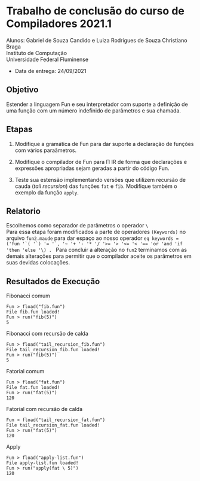 # Trabalho de conclusão do curso de Compiladores 2021.1

Alunos: Gabriel de Souza Candido e Luiza Rodrigues de Souza
Christiano Braga  
Instituto de Computação  
Universidade Federal Fluminense

- Data de entrega: 24/09/2021

## Objetivo

Estender a linguagem Fun e seu interpretador com suporte a definição
de uma função com um número indefinido de parâmetros e sua chamada.

## Etapas

1. Modifique a gramática de Fun para dar suporte a declaração de
   funções com vários paraâmetros.  

   
2. Modifique o compilador de Fun para Π IR de forma que declarações e
   expressões apropriadas sejam geradas a partir do código Fun.
   
   
3. Teste sua estensão implementando versões que utilizem recursão de
   cauda (_tail recursion_) das funções ```fat``` e ```fib```. Modifique também o
   exemplo da função ```apply```.
   
## Relatorio    
   Escolhemos como separador de parâmetros o operador ```\```   
   Para essa etapa foram modificados a parte de operadores ```(Keywords)``` no arquivo ```fun2.maude```  para dar espaço ao nosso operador
   ```eq keywords = ('fun '`( '`) '= '`, '~ '+ '- '* '/ '>= '> '<= '< '== 'or 'and 'if 'then 'else '\) . ```
   Para concluir a alteração no ```fun2``` terminamos com as demais alterações para permitir que o compilador aceite os parâmetros em suas devidas colocações.
   
## Resultados de Execução

Fibonacci comum
 ```
Fun > fload("fib.fun")
File fib.fun loaded!
Fun > run("fib(5)")
5

 ```   
 
 
Fibonacci com recursão de calda
 ```
Fun > fload("tail_recursion_fib.fun")
File tail_recursion_fib.fun loaded!
Fun > run("fib(5)")
5

 ```   
Fatorial comum
 ```
Fun > fload("fat.fun")
File fat.fun loaded!
Fun > run("fat(5)")
120

 ```   
Fatorial com recursão de calda
 ```
Fun > fload("tail_recursion_fat.fun")
File tail_recursion_fat.fun loaded!
Fun > run("fat(5)")
120

 ```   
 Apply
  ```
Fun > fload("apply-list.fun")
File apply-list.fun loaded!
Fun > run("apply(fat \ 5)")
120

 ```   
   
   
